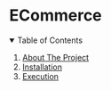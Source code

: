 # ECommerce
<details open="open">
  <summary>Table of Contents</summary>
  <ol>
    <li>
      <a href="#about-the-project">About The Project</a>
    </li>
    <li>
      <a href="#getting-started">Installation</a>
    </li>
    <li><a href="#usage">Execution</a></li>
  </ol>
</details>
